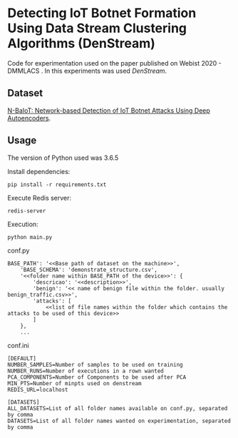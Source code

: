 # Detecting IoT Botnet Formation Using Data Stream Clustering Algorithms (DenStream)

Code for experimentation used on the paper published on Webist 2020 - DMMLACS . In this experiments was used _DenStream_.

## Dataset

[N-BaIoT: Network-based Detection of IoT Botnet Attacks Using Deep Autoencoders](https://archive.ics.uci.edu/ml/datasets/detection_of_IoT_botnet_attacks_N_BaIoT).

## Usage

The version of Python used was 3.6.5

Install dependencies:
```
pip install -r requirements.txt
```

Execute Redis server:
```
redis-server
```

Execution:
```
python main.py
```

conf.py
```
BASE_PATH': '<<Base path of dataset on the machine>>',
    'BASE_SCHEMA': 'demonstrate_structure.csv',
    '<<folder name within BASE_PATH of the device>>': {
        'descricao': '<<description>>', 
        'benign': '<< name of benign file within the folder. usually benign_traffic.csv>>',
        'attacks': [
            <<list of file names within the folder which contains the attacks to be used of this device>>
        ]
    },
    ...
```

conf.ini
```
[DEFAULT]
NUMBER_SAMPLES=Number of samples to be used on training
NUMBER_RUNS=Number of executions in a rown wanted
PCA_COMPONENTS=Number of Components to be used after PCA
MIN_PTS=Number of minpts used on denstream
REDIS_URL=localhost

[DATASETS]
ALL_DATASETS=List of all folder names available on conf.py, separated by comma
DATASETS=List of all folder names wanted on experimentation, separated by comma
```